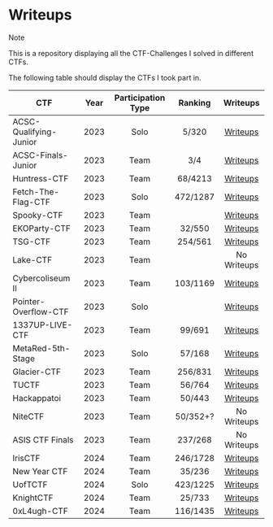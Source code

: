 # Writeups
> [!NOTE]
> This is a repository displaying all the CTF-Challenges I solved in different CTFs. 
>
> The following table should display the CTFs I took part in.
> 
> | CTF | Year | Participation Type | Ranking | Writeups |
> | ------------- | ------------- | :-------------:  | :-----: | :---: |
> | ACSC-Qualifying-Junior | 2023 | Solo | 5/320 | [Writeups](https://github.com/Aryt3/writeups/tree/main/jeopardy_ctfs/2023/acsc_qualifying_2023) |
> | ACSC-Finals-Junior | 2023 | Team | 3/4 | [Writeups](https://github.com/Aryt3/writeups/tree/main/jeopardy_ctfs/2023/acsc_finals_2023) |
> | Huntress-CTF | 2023 | Team | 68/4213 | [Writeups](https://github.com/Aryt3/writeups/tree/main/jeopardy_ctfs/2023/huntress_ctf_2023) |
> | Fetch-The-Flag-CTF | 2023 | Solo | 472/1287 | [Writeups](https://github.com/Aryt3/writeups/tree/main/jeopardy_ctfs/2023/fetch_the_flag_2023) |
> | Spooky-CTF | 2023 | Team |  | [Writeups](https://github.com/Aryt3/writeups/tree/main/jeopardy_ctfs/2023/spooky_ctf_2023) |
> | EKOParty-CTF | 2023 | Team | 32/550 | [Writeups](https://github.com/Aryt3/writeups/tree/main/jeopardy_ctfs/2023/ekoparty_ctf_2023) |
> | TSG-CTF | 2023 | Team | 254/561 | [Writeups]() |
> | Lake-CTF | 2023 | Team |  | No Writeups |
> | Cybercoliseum II | 2023 | Team | 103/1169 | [Writeups](https://github.com/Aryt3/writeups/tree/main/jeopardy_ctfs/2023/cybercoliseum_2_2023) |
> | Pointer-Overflow-CTF | 2023 | Solo |  | [Writeups](https://github.com/Aryt3/writeups/tree/main/jeopardy_ctfs/2023/pointer_overflow_ctf_2023) |
> | 1337UP-LIVE-CTF | 2023 | Team | 99/691 | [Writeups](https://github.com/Aryt3/writeups/tree/main/jeopardy_ctfs/2023/1337UP_CTF_2023) |
> | MetaRed-5th-Stage | 2023 | Solo | 57/168 | [Writeups](https://github.com/Aryt3/writeups/tree/main/jeopardy_ctfs/2023/Metared_5th_Stage) |
> | Glacier-CTF | 2023 | Team | 256/831 | [Writeups](https://github.com/Aryt3/writeups/tree/main/jeopardy_ctfs/2023/glacier_ctf_2023) |
> | TUCTF | 2023 | Team | 56/764 | [Writeups](https://github.com/Aryt3/writeups/tree/main/jeopardy_ctfs/2023/tuctf_2023) |
> | Hackappatoi | 2023 | Team | 50/443 | [Writeups](https://github.com/Aryt3/writeups/tree/main/jeopardy_ctfs/2023/hackappatoi_ctf_2023) |
> | NiteCTF | 2023 | Team | 50/352+? | No Writeups |
> | ASIS CTF Finals | 2023 | Team | 237/268 | No Writeups |
> | IrisCTF | 2024 | Team | 246/1728 | [Writeups](https://github.com/Aryt3/writeups/tree/main/jeopardy_ctfs/2024/iris_ctf_2024) |
> | New Year CTF | 2024 | Team | 35/236 | [Writeups](https://github.com/Aryt3/writeups/tree/main/jeopardy_ctfs/2024/new_year_ctf_2024) |
> | UofTCTF | 2024 | Solo | 423/1225 | [Writeups](https://github.com/Aryt3/writeups/tree/main/jeopardy_ctfs/2024/UofTCTF_2024) |
> | KnightCTF | 2024 | Team | 25/733 | [Writeups](https://github.com/Aryt3/writeups/tree/main/jeopardy_ctfs/2024/knight_ctf_2024) |
> | 0xL4ugh-CTF | 2024 | Team | 116/1435 | [Writeups](https://github.com/Aryt3/writeups/tree/main/jeopardy_ctfs/2024/0xl4ugh_ctf) |